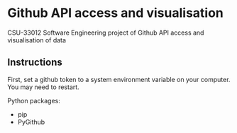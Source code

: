 # Github API access and visualisation

CSU-33012 Software Engineering project of Github API access and visualisation of data

## Instructions

First, set a github token to a system environment variable on your computer. You may need to restart.

Python packages:

- pip
- PyGithub
